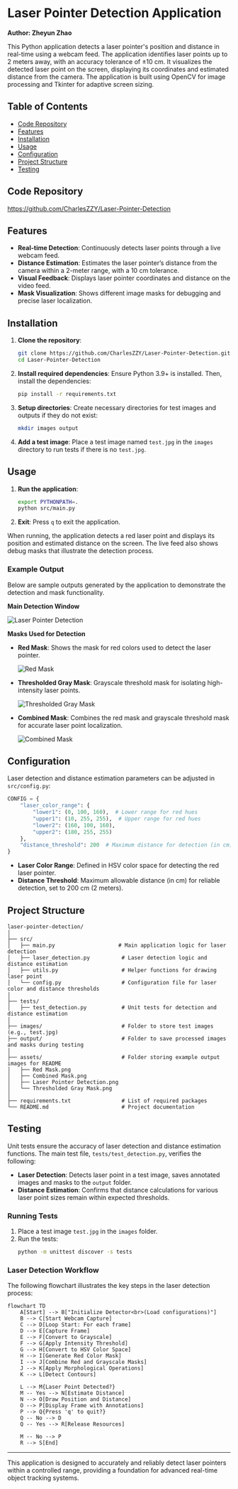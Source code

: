 # Laser Pointer Detection Application

**Author: Zheyun Zhao**

This Python application detects a laser pointer's position and distance in real-time using a webcam feed. The
application identifies laser points up to 2 meters away, with an accuracy tolerance of ±10 cm. It visualizes the
detected laser point on the screen, displaying its coordinates and estimated distance from the camera. The application
is built using OpenCV for image processing and Tkinter for adaptive screen sizing.

## Table of Contents

- [Code Repository](#code-repository)
- [Features](#features)
- [Installation](#installation)
- [Usage](#usage)
- [Configuration](#configuration)
- [Project Structure](#project-structure)
- [Testing](#testing)

## Code Repository

https://github.com/CharlesZZY/Laser-Pointer-Detection

## Features

- **Real-time Detection**: Continuously detects laser points through a live webcam feed.
- **Distance Estimation**: Estimates the laser pointer’s distance from the camera within a 2-meter range, with a 10 cm
  tolerance.
- **Visual Feedback**: Displays laser pointer coordinates and distance on the video feed.
- **Mask Visualization**: Shows different image masks for debugging and precise laser localization.

## Installation

1. **Clone the repository**:
   ```bash
   git clone https://github.com/CharlesZZY/Laser-Pointer-Detection.git
   cd Laser-Pointer-Detection
   ```

2. **Install required dependencies**:
   Ensure Python 3.9+ is installed. Then, install the dependencies:
   ```bash
   pip install -r requirements.txt
   ```

3. **Setup directories**:
   Create necessary directories for test images and outputs if they do not exist:
   ```bash
   mkdir images output
   ```

4. **Add a test image**:
   Place a test image named `test.jpg` in the `images` directory to run tests if there is no `test.jpg`.

## Usage

1. **Run the application**:
   ```bash
   export PYTHONPATH=.
   python src/main.py
   ```
2. **Exit**:
   Press `q` to exit the application.

When running, the application detects a red laser point and displays its position and estimated distance on the screen.
The live feed also shows debug masks that illustrate the detection process.

### Example Output

Below are sample outputs generated by the application to demonstrate the detection and mask functionality.

**Main Detection Window**

![Laser Pointer Detection](assets/Laser_Pointer_Detection.png)

**Masks Used for Detection**

- **Red Mask**: Shows the mask for red colors used to detect the laser pointer.

  ![Red Mask](assets/Red_Mask.png)

- **Thresholded Gray Mask**: Grayscale threshold mask for isolating high-intensity laser points.

  ![Thresholded Gray Mask](assets/Thresholded_Gray_Mask.png)

- **Combined Mask**: Combines the red mask and grayscale threshold mask for accurate laser point localization.

  ![Combined Mask](assets/Combined_Mask.png)

## Configuration

Laser detection and distance estimation parameters can be adjusted in `src/config.py`:

```python
CONFIG = {
    "laser_color_range": {
        "lower1": (0, 100, 160),  # Lower range for red hues
        "upper1": (10, 255, 255),  # Upper range for red hues
        "lower2": (160, 100, 160),
        "upper2": (180, 255, 255)
    },
    "distance_threshold": 200  # Maximum distance for detection (in cm)
}
```

- **Laser Color Range**: Defined in HSV color space for detecting the red laser pointer.
- **Distance Threshold**: Maximum allowable distance (in cm) for reliable detection, set to 200 cm (2 meters).

## Project Structure

```
laser-pointer-detection/
│
├── src/
│   ├── main.py                    # Main application logic for laser detection
│   ├── laser_detection.py          # Laser detection logic and distance estimation
│   ├── utils.py                    # Helper functions for drawing laser point
│   └── config.py                   # Configuration file for laser color and distance thresholds
│
├── tests/
│   ├── test_detection.py           # Unit tests for detection and distance estimation
│
├── images/                         # Folder to store test images (e.g., test.jpg)
├── output/                         # Folder to save processed images and masks during testing
│
├── assets/                         # Folder storing example output images for README
│   ├── Red Mask.png
│   ├── Combined Mask.png
│   ├── Laser Pointer Detection.png
│   └── Thresholded Gray Mask.png
│
├── requirements.txt                # List of required packages
└── README.md                       # Project documentation
```

## Testing

Unit tests ensure the accuracy of laser detection and distance estimation functions. The main test
file, `tests/test_detection.py`, verifies the following:

- **Laser Detection**: Detects laser point in a test image, saves annotated images and masks to the `output` folder.
- **Distance Estimation**: Confirms that distance calculations for various laser point sizes remain within expected
  thresholds.

### Running Tests

1. Place a test image `test.jpg` in the `images` folder.
2. Run the tests:
   ```bash
   python -m unittest discover -s tests
   ```

### Laser Detection Workflow

The following flowchart illustrates the key steps in the laser detection process:

```mermaid
flowchart TD
    A[Start] --> B["Initialize Detector<br>(Load configurations)"]
    B --> C[Start Webcam Capture]
    C --> D[Loop Start: For each frame]
    D --> E[Capture Frame]
    E --> F[Convert to Grayscale]
    F --> G[Apply Intensity Threshold]
    G --> H[Convert to HSV Color Space]
    H --> I[Generate Red Color Mask]
    I --> J[Combine Red and Grayscale Masks]
    J --> K[Apply Morphological Operations]
    K --> L[Detect Contours]
    
    L --> M{Laser Point Detected?}
    M -- Yes --> N[Estimate Distance]
    N --> O[Draw Position and Distance]
    O --> P[Display Frame with Annotations]
    P --> Q{Press 'q' to quit?}
    Q -- No --> D
    Q -- Yes --> R[Release Resources]
    
    M -- No --> P
    R --> S[End]
```

---

This application is designed to accurately and reliably detect laser pointers within a controlled range, providing a
foundation for advanced real-time object tracking systems.


